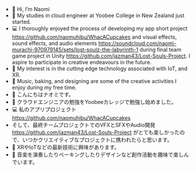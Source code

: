 - 👋 Hi, I’m Naomi
- 🌱 My studies in cloud engineer at Yoobee College in New Zealand just started.
- 💻 I thoroughly enjoyed the process of developing my app short project https://github.com/naomuhibu/WhacACupcakes and visual effects, sound effects, and audio elements https://soundcloud.com/naomi-murachi-970979145/sets/lost-soulz-the-labyrinth-1 during final team game project in Unity https://github.com/jazman43/Lost-Souls-Project. I aspire to participate in creative endeavours in the future.
- 👀 My interest is in the cutting edge technology associated with IoT, and XR.
- 💞️ Music, baking, and designing are some of the creative activities I enjoy during my free time.
- 👋 こんにちはナオミです。
- 🌱 クラウドエンジニアの勉強をYoobeeカレッジで勉強し始めました。
- 💻 私のアプリプロジェクト https://github.com/naomuhibu/WhacACupcakes
- そして、最終チームプロジェクトでのVFXとSFXやAudio開発 https://github.com/jazman43/Lost-Souls-Project がとても楽しかったので、いつかクリエイティブなプロジェクトに携われたらと思います。
- 👀 XRやIoTなどの最新技術に興味があります。
- 💞️ 音楽を演奏したりベーキングしたりデザインなど創作活動を趣味で楽しんでいます。

<!---
naomuhibu/naomuhibu is a ✨ special ✨ repository because its `README.md` (this file) appears on your GitHub profile.
You can click the Preview link to take a look at your changes.
📫 How to reach me ...
--->
